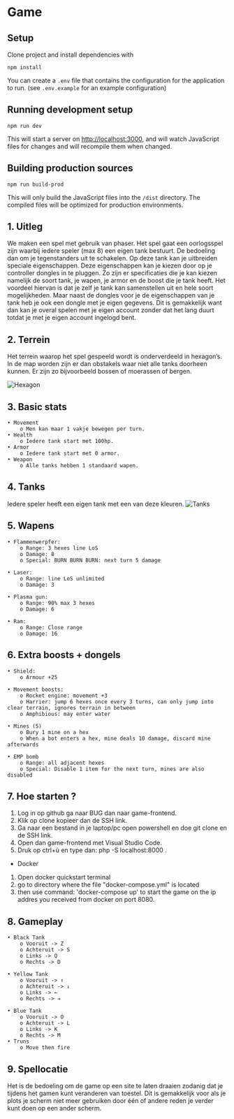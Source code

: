 # Game

## Setup

Clone project and install dependencies with 

```shell
npm install
```

You can create a `.env` file that contains the configuration for the application to run. (see `.env.example` for an example configuration)

## Running development setup

```shell
npm run dev
```

This will start a server on [http://localhost:3000](http://localhost:3000), and will watch JavaScript files for changes and will recompile them when changed.

## Building production sources

```shell
npm run build-prod
```

This will only build the JavaScript files into the `/dist` directory. The compiled files will be optimized for production environments.

## 1. Uitleg

We maken een spel met gebruik van phaser. Het spel gaat een oorlogsspel zijn waarbij iedere speler (max 8) een eigen tank bestuurt. De bedoeling dan om je tegenstanders uit te schakelen. Op deze tank kan je uitbreiden speciale eigenschappen. Deze eigenschappen kan je kiezen door op je controller dongles in te pluggen. Zo zijn er specificaties die je kan kiezen namelijk de soort tank, je wapen, je armor en de boost die je tank heeft. Het voordeel hiervan is dat je zelf je tank kan samenstellen uit en hele soort mogelijkheden. Maar naast de dongles voor je de eigenschappen van je tank heb je ook een dongle met je eigen gegevens. Dit is gemakkelijk want dan kan je overal spelen met je eigen account zonder dat het lang duurt totdat je met je eigen account ingelogd bent.

## 2. Terrein

Het terrein waarop het spel gespeeld wordt is onderverdeeld in hexagon’s. In de map worden zijn er dan obstakels waar niet alle tanks doorheen kunnen. Er zijn zo bijvoorbeeld bossen of moerassen of bergen.

![Hexagon](./img/hexagon.png)

## 3. Basic stats

    • Movement
        o Men kan maar 1 vakje bewegen per turn.
    • Health
        o Iedere tank start met 100hp.
    • Armor
        o Iedere tank start met 0 armor.
    • Weapon
        o Alle tanks hebben 1 standaard wapen.

## 4. Tanks

Iedere speler heeft een eigen tank met een van deze kleuren.
![Tanks](./img/Tanks_colours.png)

## 5. Wapens

    • Flammenwerpfer:
        o Range: 3 hexes line LoS
        o Damage: 8
        o Special: BURN BURN BURN: next turn 5 damage

    • Laser:
        o Range: line LoS unlimited
        o Damage: 3

    • Plasma gun:
        o Range: 90% max 3 hexes
        o Damage: 6

    • Ram:
        o Range: Close range
        o Damage: 16

## 6. Extra boosts + dongels

    • Shield:
        o Armour +25

    • Movement boosts:
        o Rocket engine: movement +3
        o Harrier: jump 6 hexes once every 3 turns, can only jump into clear terrain, ignores terrain in between
        o Amphibious: may enter water

    • Mines (5)
        o Bury 1 mine on a hex
        o When a bot enters a hex, mine deals 10 damage, discard mine afterwards

    • EMP bomb
        o Range: all adjacent hexes
        o Special: Disable 1 item for the next turn, mines are also disabled

## 7. Hoe starten ?

1. Log in op github ga naar BUG dan naar game-frontend.
2. Klik op clone kopieer dan de SSH link.
3. Ga naar een bestand in je laptop/pc open powershell en doe git clone en de SSH link.
4. Open dan game-frontend met Visual Studio Code.
5. Druk op ctrl+ù en type dan: php -S localhost:8000 .

* Docker

1. Open docker quickstart terminal
2. go to directory where the file "docker-compose.yml" is located
3. then use command: 'docker-compose up' to start the game on the ip addres you received from docker on port 8080.

## 8. Gameplay

    • Black Tank
        o Vooruit -> Z
        o Achteruit -> S
        o Links -> Q
        o Rechts -> D

    • Yellow Tank
        o Vooruit -> ↑
        o Achteruit -> ↓
        o Links -> ←
        o Rechts -> →

    • Blue Tank
        o Vooruit -> O
        o Achteruit -> L
        o Links -> K
        o Rechts -> M
    • Truns
        o Move then fire

## 9. Spellocatie

Het is de bedoeling om de game op een site te laten draaien zodanig dat je tijdens het gamen kunt veranderen van toestel. Dit is gemakkelijk voor als je plots je scherm niet meer gebruiken door één of andere reden je verder kunt doen op een ander scherm.
